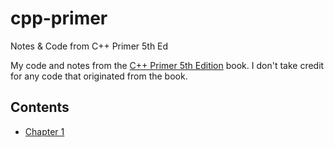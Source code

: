 # cpp-primer
Notes &amp; Code from C++ Primer 5th Ed

My code and notes from the [C++ Primer 5th Edition](https://www.amazon.com/Primer-5th-Stanley-B-Lippman/dp/0321714113) book. I don't take credit for any code that originated from the book.

## Contents
- [Chapter 1](ch1/README.md)
